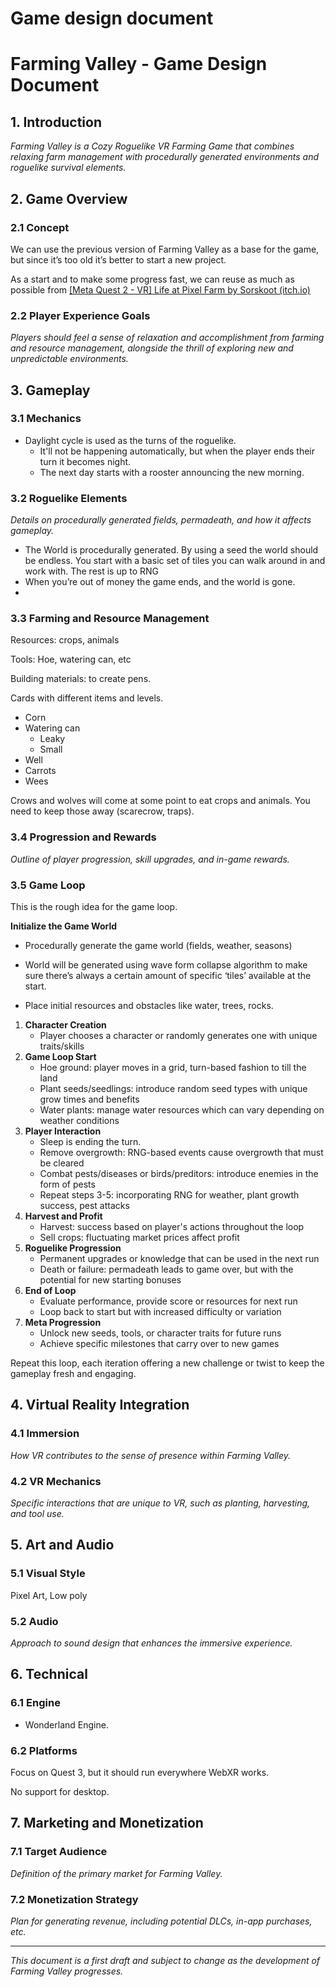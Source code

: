 # Game design document

# Farming Valley - Game Design Document

## 1. Introduction

*Farming Valley is a Cozy Roguelike VR Farming Game that combines relaxing farm management with procedurally generated environments and roguelike survival elements.*

## 2. Game Overview

### 2.1 Concept

We can use the previous version of Farming Valley as a base for the game, but since it’s too old it’s better to start a new project. 

As a start and to make some progress fast, we can reuse as much as possible from [[Meta Quest 2 - VR] Life at Pixel Farm by Sorskoot (itch.io)](https://sorskoot.itch.io/life-at-pixel-farm)

### 2.2 Player Experience Goals

*Players should feel a sense of relaxation and accomplishment from farming and resource management, alongside the thrill of exploring new and unpredictable environments.*

## 3. Gameplay

### 3.1 Mechanics

- Daylight cycle is used as the turns of the roguelike.
    - It'll not be happening automatically, but when the player ends their turn it becomes night.
    - The next day starts with a rooster announcing the new morning. 

### 3.2 Roguelike Elements

*Details on procedurally generated fields, permadeath, and how it affects gameplay.*

- The World is procedurally generated. By using a seed the world should be endless. You start with a basic set of tiles you can walk around in and work with. The rest is up to RNG
- When you’re out of money the game ends, and the world is gone.
- 

### 3.3 Farming and Resource Management

Resources: crops, animals

Tools: Hoe, watering can, etc

Building materials: to create pens. 

Cards with different items and levels.

- Corn
- Watering can
    - Leaky
    - Small
- Well
- Carrots
- Wees

Crows and wolves will come at some point to eat crops and animals. You need to keep those away (scarecrow, traps).

### 3.4 Progression and Rewards

*Outline of player progression, skill upgrades, and in-game rewards.*

### 3.5 Game Loop

This is the rough idea for the game loop. 

**Initialize the Game World**

- Procedurally generate the game world (fields, weather, seasons)

- World will be generated using wave form collapse algorithm to make sure there’s always a certain amount of specific ‘tiles’ available at the start.

- Place initial resources and obstacles like water, trees, rocks.

1. **Character Creation**
    - Player chooses a character or randomly generates one with unique traits/skills
2. **Game Loop Start**
    - Hoe ground: player moves in a grid, turn-based fashion to till the land
    - Plant seeds/seedlings: introduce random seed types with unique grow times and benefits
    - Water plants: manage water resources which can vary depending on weather conditions
3. **Player Interaction**
    - Sleep is ending the turn.
    - Remove overgrowth: RNG-based events cause overgrowth that must be cleared
    - Combat pests/diseases or birds/preditors: introduce enemies in the form of pests
    - Repeat steps 3-5: incorporating RNG for weather, plant growth success, pest attacks
4. **Harvest and Profit**
    - Harvest: success based on player's actions throughout the loop
    - Sell crops: fluctuating market prices affect profit
5. **Roguelike Progression**
    - Permanent upgrades or knowledge that can be used in the next run
    - Death or failure: permadeath leads to game over, but with the potential for new starting bonuses
6. **End of Loop**
    - Evaluate performance, provide score or resources for next run
    - Loop back to start but with increased difficulty or variation
7. **Meta Progression**
    - Unlock new seeds, tools, or character traits for future runs
    - Achieve specific milestones that carry over to new games

Repeat this loop, each iteration offering a new challenge or twist to keep the gameplay fresh and engaging.

## 4. Virtual Reality Integration

### 4.1 Immersion

*How VR contributes to the sense of presence within Farming Valley.*

### 4.2 VR Mechanics

*Specific interactions that are unique to VR, such as planting, harvesting, and tool use.*

## 5. Art and Audio

### 5.1 Visual Style

Pixel Art, Low poly

### 5.2 Audio

*Approach to sound design that enhances the immersive experience.*

## 6. Technical

### 6.1 Engine

- Wonderland Engine.

### 6.2 Platforms

Focus on Quest 3, but it should run everywhere WebXR works. 

No support for desktop.

## 7. Marketing and Monetization

### 7.1 Target Audience

*Definition of the primary market for Farming Valley.*

### 7.2 Monetization Strategy

*Plan for generating revenue, including potential DLCs, in-app purchases, etc.*

---

*This document is a first draft and subject to change as the development of Farming Valley progresses.*